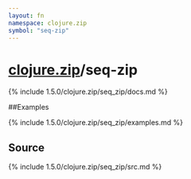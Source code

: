 ```yaml
---
layout: fn
namespace: clojure.zip
symbol: "seq-zip"
---
```


# [clojure.zip](../)/seq-zip

{% include 1.5.0/clojure.zip/seq_zip/docs.md %}

##Examples

{% include 1.5.0/clojure.zip/seq_zip/examples.md %}
## Source
{% include 1.5.0/clojure.zip/seq_zip/src.md %}

